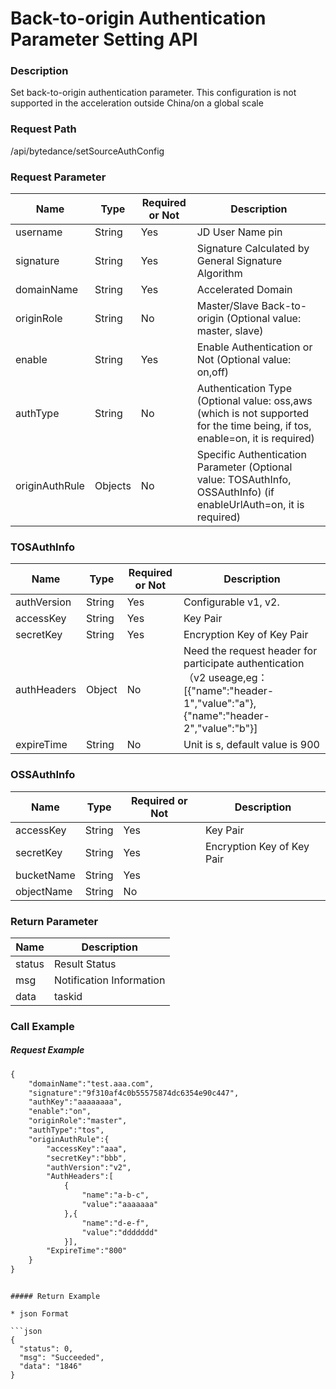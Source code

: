 # Back-to-origin Authentication Parameter Setting API

### Description

Set back-to-origin authentication parameter. This configuration is not supported in the acceleration outside China/on a global scale



### Request Path

/api/bytedance/setSourceAuthConfig



### Request Parameter

| **Name**       | **Type** | **Required or Not** | **Description**                                                     |
| -------------- | -------- | ------------ | ------------------------------------------------------------ |
| username       | String   | Yes           | JD User Name pin                                                |
| signature      | String   | Yes           | Signature Calculated by General Signature Algorithm                                       |
| domainName     | String   | Yes           | Accelerated Domain                                                     |
| originRole     | String   | No           | Master/Slave Back-to-origin (Optional value: master, slave)                           |
| enable         | String   | Yes           | Enable Authentication or Not (Optional value: on,off)                               |
| authType       | String   | No           | Authentication Type (Optional value: oss,aws (which is not supported for the time being, if tos, enable=on, it is required)   |
| originAuthRule | Objects  | No           | Specific Authentication Parameter (Optional value: TOSAuthInfo, OSSAuthInfo) (if enableUrlAuth=on, it is required) |


### TOSAuthInfo

| **Name**    | **Type** | **Required or Not** | **Description**                                                     |
| ----------- | -------- | ------------ | ------------------------------------------------------------ |
| authVersion | String   | Yes           | Configurable v1, v2.                                              |
| accessKey   | String   | Yes           | Key Pair                                                         |
| secretKey   | String   | Yes           | Encryption Key of Key Pair                                               |
| authHeaders | Object   | No           | Need the request header for participate authentication（v2 useage,eg：[{"name":"header-1","value":"a"},{"name":"header-2","value":"b"}] |
| expireTime  | String   | No           | Unit is s, default value is 900                                              |





### OSSAuthInfo

| **Name**  | **Type** | **Required or Not** | **Description**       |
| ---------- | -------- | ------------ | -------------- |
| accessKey  | String   | Yes           | Key Pair           |
| secretKey  | String   | Yes           | Encryption Key of Key Pair |
| bucketName | String   | Yes           |                |
| objectName | String   | No           |                |







### Return Parameter

| **Name** | **Description** |
| -------- | -------- |
| status   | Result Status |
| msg      | Notification Information |
| data     | taskid   |


### Call Example

##### Request Example
```html
{
	"domainName":"test.aaa.com",
	"signature":"9f310af4c0b55575874dc6354e90c447",
	"authKey":"aaaaaaaa",
	"enable":"on",
	"originRole":"master",
	"authType":"tos",
	"originAuthRule":{
		"accessKey":"aaa",
		"secretKey":"bbb",
		"authVersion":"v2",
		"AuthHeaders":[
			{
				"name":"a-b-c",
				"value":"aaaaaaa"
			},{
				"name":"d-e-f",
				"value":"ddddddd"
			}],
		"ExpireTime":"800"
	}
}
```
```

##### Return Example

* json Format

​```json
{
  "status": 0,
  "msg": "Succeeded",
  "data": "1846"
}
```

```

```
